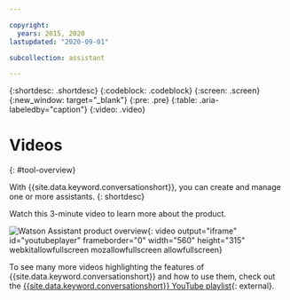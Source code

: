 ```yaml
---

copyright:
  years: 2015, 2020
lastupdated: "2020-09-01"

subcollection: assistant

---
```


{:shortdesc: .shortdesc}
{:codeblock: .codeblock}
{:screen: .screen}
{:new_window: target="_blank"}
{:pre: .pre}
{:table: .aria-labeledby="caption"}
{:video: .video}

# Videos
{: #tool-overview}

With {{site.data.keyword.conversationshort}}, you can create and manage one or more assistants.
{: shortdesc}

Watch this 3-minute video to learn more about the product.

![Watson Assistant product overview](https://www.youtube.com/embed/97IamYD_Cp0){: video output="iframe" id="youtubeplayer" frameborder="0" width="560" height="315" webkitallowfullscreen mozallowfullscreen allowfullscreen}

To see many more videos highlighting the features of {{site.data.keyword.conversationshort}} and how to use them, check out the [{{site.data.keyword.conversationshort}} YouTube playlist](https://www.youtube.com/playlist?list=PLZDyxLlNKRY8zx37vPh6s_pCtOXIp_5yL){: external}.
